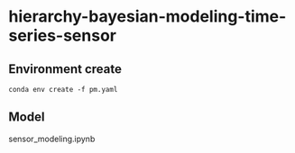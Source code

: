 # hierarchy-bayesian-modeling-time-series-sensor

## Environment create
```
conda env create -f pm.yaml
```

## Model
sensor_modeling.ipynb

